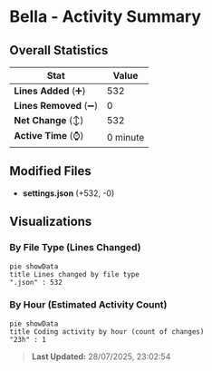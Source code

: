 # Bella - Activity Summary 

## Overall Statistics

| Stat                   | Value                                                             |
| ---------------------- | ----------------------------------------------------------------- |
| **Lines Added** (➕)   | 532                                          |
| **Lines Removed** (➖) | 0                                        |
| **Net Change** (↕)    | 532                |
| **Active Time** (⌚)   | 0 minute |


## Modified Files
- **settings.json** (+532, -0)

## Visualizations

### By File Type (Lines Changed)

```mermaid
pie showData
title Lines changed by file type
".json" : 532
```

### By Hour (Estimated Activity Count)

```mermaid
pie showData
title Coding activity by hour (count of changes)
"23h" : 1
```


> **Last Updated:** 28/07/2025, 23:02:54
